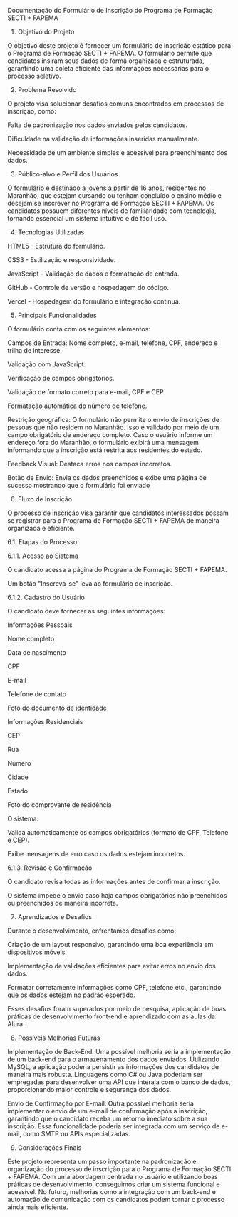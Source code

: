 Documentação do Formulário de Inscrição do Programa de Formação SECTI + FAPEMA 

 

1. Objetivo do Projeto 

O objetivo deste projeto é fornecer um formulário de inscrição estático para o Programa de Formação SECTI + FAPEMA. O formulário permite que candidatos insiram seus dados de forma organizada e estruturada, garantindo uma coleta eficiente das informações necessárias para o processo seletivo. 

2. Problema Resolvido 

O projeto visa solucionar desafios comuns encontrados em processos de inscrição, como: 

Falta de padronização nos dados enviados pelos candidatos. 

Dificuldade na validação de informações inseridas manualmente. 

Necessidade de um ambiente simples e acessível para preenchimento dos dados. 

3. Público-alvo e Perfil dos Usuários 

O formulário é destinado a jovens a partir de 16 anos, residentes no Maranhão, que estejam cursando ou tenham concluído o ensino médio e desejam se inscrever no Programa de Formação SECTI + FAPEMA. Os candidatos possuem diferentes níveis de familiaridade com tecnologia, tornando essencial um sistema intuitivo e de fácil uso. 

 

 

4. Tecnologias Utilizadas 

HTML5 - Estrutura do formulário. 

CSS3 - Estilização e responsividade. 

JavaScript - Validação de dados e formatação de entrada. 

GitHub - Controle de versão e hospedagem do código. 

Vercel - Hospedagem do formulário e integração contínua. 

 

5. Principais Funcionalidades 

O formulário conta com os seguintes elementos: 

Campos de Entrada: Nome completo, e-mail, telefone, CPF, endereço e trilha de interesse. 

Validação com JavaScript:  

Verificação de campos obrigatórios. 

Validação de formato correto para e-mail, CPF e CEP. 

Formatação automática do número de telefone. 

Restrição geográfica: O formulário não permite o envio de inscrições de pessoas que não residem no Maranhão. Isso é validado por meio de um campo obrigatório de endereço completo. Caso o usuário informe um endereço fora do Maranhão, o formulário exibirá uma mensagem informando que a inscrição está restrita aos residentes do estado. 

Feedback Visual: Destaca erros nos campos incorretos. 

Botão de Envio: Envia os dados preenchidos e exibe uma página de sucesso mostrando que o formulário foi enviado 

 

6. Fluxo de Inscrição 

O processo de inscrição visa garantir que candidatos interessados possam se registrar para o Programa de Formação SECTI + FAPEMA de maneira organizada e eficiente. 

6.1. Etapas do Processo 

6.1.1. Acesso ao Sistema 

O candidato acessa a página do Programa de Formação SECTI + FAPEMA. 

Um botão "Inscreva-se" leva ao formulário de inscrição. 

6.1.2. Cadastro do Usuário 

O candidato deve fornecer as seguintes informações: 

Informações Pessoais 

Nome completo 

Data de nascimento 

CPF 

E-mail 

Telefone de contato 

Foto do documento de identidade 

 

Informações Residenciais 

CEP 

Rua 

Número 

Cidade 

Estado 

Foto do comprovante de residência 

 

O sistema: 

Valida automaticamente os campos obrigatórios (formato de CPF, Telefone e CEP). 

Exibe mensagens de erro caso os dados estejam incorretos. 

6.1.3. Revisão e Confirmação 

O candidato revisa todas as informações antes de confirmar a inscrição. 

O sistema impede o envio caso haja campos obrigatórios não preenchidos ou preenchidos de maneira incorreta. 

7. Aprendizados e Desafios 

Durante o desenvolvimento, enfrentamos desafios como: 

Criação de um layout responsivo, garantindo uma boa experiência em dispositivos móveis. 

Implementação de validações eficientes para evitar erros no envio dos dados. 

Formatar corretamente informações como CPF, telefone etc., garantindo que os dados estejam no padrão esperado. 

Esses desafios foram superados por meio de pesquisa, aplicação de boas práticas de desenvolvimento front-end e aprendizado com as aulas da Alura. 

8. Possíveis Melhorias Futuras 

Implementação de Back-End: 
 Uma possível melhoria seria a implementação de um back-end para o armazenamento dos dados enviados. Utilizando MySQL, a aplicação poderia persistir as informações dos candidatos de maneira mais robusta. Linguagens como C# ou Java poderiam ser empregadas para desenvolver uma API que interaja com o banco de dados, proporcionando maior controle e segurança dos dados. 

Envio de Confirmação por E-mail: 
 Outra possível melhoria seria implementar o envio de um e-mail de confirmação após a inscrição, garantindo que o candidato receba um retorno imediato sobre a sua inscrição. Essa funcionalidade poderia ser integrada com um serviço de e-mail, como SMTP ou APIs especializadas. 

9. Considerações Finais 

Este projeto representa um passo importante na padronização e organização do processo de inscrição para o Programa de Formação SECTI + FAPEMA. Com uma abordagem centrada no usuário e utilizando boas práticas de desenvolvimento, conseguimos criar um sistema funcional e acessível. No futuro, melhorias como a integração com um back-end e automação de comunicação com os candidatos podem tornar o processo ainda mais eficiente. 
